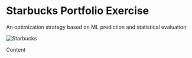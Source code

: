 # Starbucks Portfolio Exercise
An optimization strategy based on ML prediction and statistical evaluation

![Starbucks](https://opj.ca/wp-content/uploads/2018/02/New-Starbucks-Logo-1200x969.jpg)

Content
